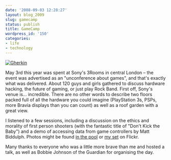 ```yaml
---
date: '2008-09-03 12:28:27'
layout: blog_2009
slug: gamecamp
status: publish
title: GameCamp
wordpress_id: '150'
categories:
- life
- technology
---
```


[![Gherkin](http://farm4.static.flickr.com/3065/2461555771_c69c51e2ec_m.jpg)](http://www.flickr.com/photos/alexmuller/2461555771/)

May 3rd this year was spent at Sony's 3Rooms in central London – the event was
advertised as an "unconference about games", and that's exactly what was
delivered. About 120 guys and girls gathered to discuss hardware hacking, the
future of gaming, or just play Rock Band. First off, Sony's venue is…
incredible. There are no other words to describe two floors packed full of all
the hardware you could imagine (PlayStation 3s, PSPs, more Bravia displays
than you can count) as well as a roof garden with a great view.

I listened to a few sessions, including a discussion on the ethics and
morality of first person shooters (with the fantastic title of "Don't Kick the
Baby") and a demo of accessing data from game controllers by Matt Biddulph.
Photos might be found [in the pool](http://flickr.com/groups/721509@N20/pool/)
or [my set](http://www.flickr.com/photos/alexmuller/sets/72157604860462472/)
on Flickr.

Many thanks to everyone who was a little more brave than me and hosted a talk,
as well as Bobbie Johnson of the Guardian for organising the day.
